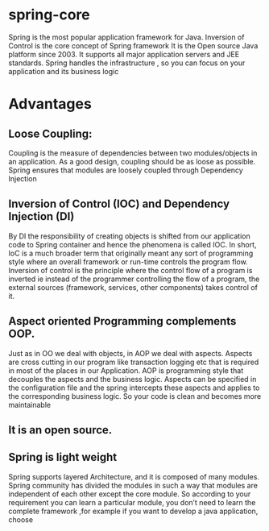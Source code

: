 # spring-core
Spring is the most popular application framework for Java. Inversion of Control is the core concept of Spring framework
It is the Open source Java platform since 2003.
It supports all major application servers and JEE standards.
Spring handles the infrastructure , so you can focus on your application and its business logic

# Advantages

## Loose Coupling:
Coupling is the measure of dependencies between two modules/objects in an application. As a good design, coupling should be as loose as possible. Spring ensures that modules are loosely coupled through Dependency Injection
## Inversion of Control (IOC) and Dependency Injection (DI) 
By DI the responsibility of creating objects is shifted from our application code to Spring container and hence the phenomena is called IOC.
In short, IoC is a much broader term that originally meant any sort of programming style where an overall framework or run-time controls the program flow. Inversion of control is the principle where the control flow of a program is inverted ie instead of the programmer controlling the flow of a program, the external sources (framework, services, other components) takes control of it.
## Aspect oriented Programming complements OOP.
Just as in OO we deal with objects, in AOP we deal with aspects. Aspects are cross cutting in our program like transaction logging etc that is required in most of the places in our Application. AOP is programming style that decouples the aspects and the business logic. Aspects can be specified in the configuration file and the spring intercepts these aspects and applies to the corresponding business logic. So your code is clean and becomes more maintainable

## It is an open source.

## Spring is light weight
Spring supports layered Architecture, and it is composed of many modules. Spring community has divided the
modules in such a way that modules are independent of each other except the core module. So according to your requirement you can learn a particular module, you don’t need to learn the complete framework ,for example if you want to develop a java application, choose
